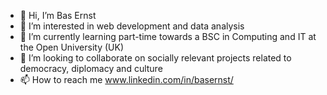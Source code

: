 - 👋 Hi, I’m Bas Ernst
- 👀 I’m interested in web development and data analysis 
- 🌱 I’m currently learning part-time towards a BSC in Computing and IT at the Open University (UK)
- 💞️ I’m looking to collaborate on socially relevant projects related to democracy, diplomacy and culture
- 📫 How to reach me www.linkedin.com/in/basernst/



<!---
ErnstBas/ErnstBas is a ✨ special ✨ repository because its `README.md` (this file) appears on your GitHub profile.
You can click the Preview link to take a look at your changes.
--->
